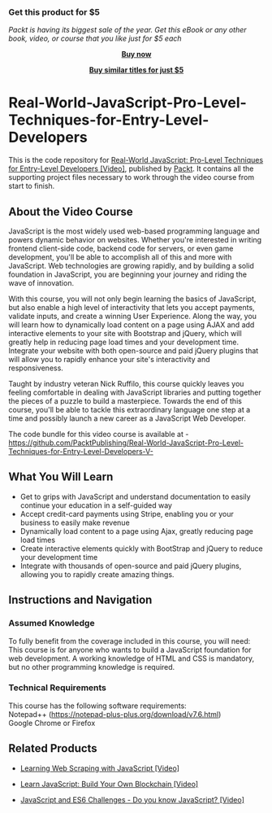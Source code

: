 
### Get this product for $5

<i>Packt is having its biggest sale of the year. Get this eBook or any other book, video, or course that you like just for $5 each</i>


<b><p align='center'>[Buy now](https://packt.link/9781788838467)</p></b>


<b><p align='center'>[Buy similar titles for just $5](https://subscription.packtpub.com/search)</p></b>


# Real-World-JavaScript-Pro-Level-Techniques-for-Entry-Level-Developers
This is the code repository for [Real-World JavaScript: Pro-Level Techniques for Entry-Level Developers [Video]](https://www.packtpub.com/web-development/real-world-javascript-pro-level-techniques-entry-level-developers-video), published by [Packt](https://www.packtpub.com/?utm_source=github). It contains all the supporting project files necessary to work through the video course from start to finish.
## About the Video Course
JavaScript is the most widely used web-based programming language and powers dynamic behavior on websites. Whether you're interested in writing frontend client-side code, backend code for servers, or even game development, you'll be able to accomplish all of this and more with JavaScript. Web technologies are growing rapidly, and by building a solid foundation in JavaScript, you are beginning your journey and riding the wave of innovation.

With this course, you will not only begin learning the basics of JavaScript, but also enable a high level of interactivity that lets you accept payments, validate inputs, and create a winning User Experience. Along the way, you will learn how to dynamically load content on a page using AJAX and add interactive elements to your site with Bootstrap and jQuery, which will greatly help in reducing page load times and your development time. Integrate your website with both open-source and paid jQuery plugins that will allow you to rapidly enhance your site's interactivity and responsiveness.

Taught by industry veteran Nick Ruffilo, this course quickly leaves you feeling comfortable in dealing with JavaScript libraries and putting together the pieces of a puzzle to build a masterpiece. Towards the end of this course, you'll be able to tackle this extraordinary language one step at a time and possibly launch a new career as a JavaScript Web Developer.


The code bundle for this video course is available at - https://github.com/PacktPublishing/Real-World-JavaScript-Pro-Level-Techniques-for-Entry-Level-Developers-V-

<H2>What You Will Learn</H2>
<DIV class=book-info-will-learn-text>
<UL>
<LI> Get to grips with JavaScript and understand documentation to easily continue your education in a self-guided way
<LI> Accept credit-card payments using Stripe, enabling you or your business to easily make revenue
<LI> Dynamically load content to a page using Ajax, greatly reducing page load times
<LI> Create interactive elements quickly with BootStrap and jQuery to reduce your development time
<LI> Integrate with thousands of open-source and paid jQuery plugins, allowing you to rapidly create amazing things.</LI></UL></DIV>

## Instructions and Navigation
### Assumed Knowledge
To fully benefit from the coverage included in this course, you will need:<br/>
This course is for anyone who wants to build a JavaScript foundation for web development. A working knowledge of HTML and CSS is mandatory, but no other programming knowledge is required.
### Technical Requirements
This course has the following software requirements:<br/>
Notepad++ (https://notepad-plus-plus.org/download/v7.6.html)<br/>
Google Chrome or Firefox<br/>





## Related Products
* [Learning Web Scraping with JavaScript [Video]](https://www.packtpub.com/web-development/learning-web-scraping-javascript-video)

* [Learn JavaScript: Build Your Own Blockchain [Video]](https://www2.packtpub.com/application-development/learn-javascript-build-your-own-blockchain-video)

* [JavaScript and ES6 Challenges - Do you know JavaScript? [Video]](https://www2.packtpub.com/web-development/javascript-and-es6-challenges-do-you-know-javascript-video)
